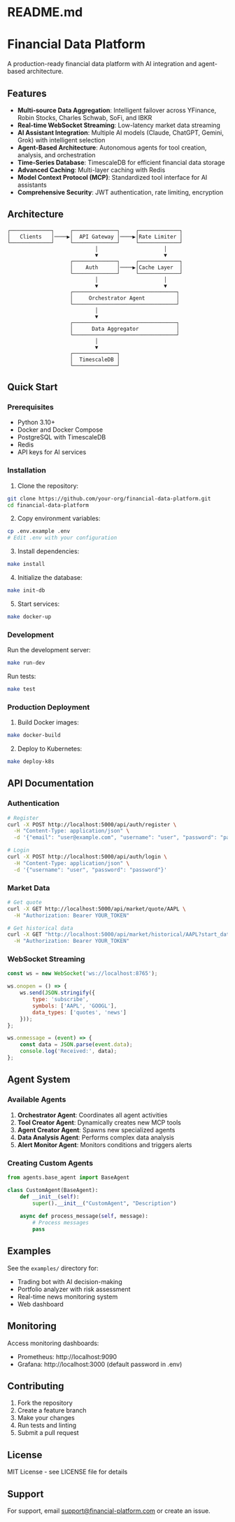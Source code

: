 # README.md
# Financial Data Platform

A production-ready financial data platform with AI integration and agent-based architecture.

## Features

- **Multi-source Data Aggregation**: Intelligent failover across YFinance, Robin Stocks, Charles Schwab, SoFi, and IBKR
- **Real-time WebSocket Streaming**: Low-latency market data streaming
- **AI Assistant Integration**: Multiple AI models (Claude, ChatGPT, Gemini, Grok) with intelligent selection
- **Agent-Based Architecture**: Autonomous agents for tool creation, analysis, and orchestration
- **Time-Series Database**: TimescaleDB for efficient financial data storage
- **Advanced Caching**: Multi-layer caching with Redis
- **Model Context Protocol (MCP)**: Standardized tool interface for AI assistants
- **Comprehensive Security**: JWT authentication, rate limiting, encryption

## Architecture

```
┌─────────────┐     ┌──────────────┐     ┌─────────────┐
│   Clients   │────▶│  API Gateway │────▶│Rate Limiter │
└─────────────┘     └──────────────┘     └─────────────┘
                            │                     │
                            ▼                     ▼
                    ┌──────────────┐     ┌─────────────┐
                    │    Auth      │────▶│Cache Layer  │
                    └──────────────┘     └─────────────┘
                            │                     │
                            ▼                     ▼
                    ┌─────────────────────────────────┐
                    │     Orchestrator Agent          │
                    └─────────────────────────────────┘
                            │
                            ▼
                    ┌─────────────────────────────────┐
                    │      Data Aggregator            │
                    └─────────────────────────────────┘
                            │
                            ▼
                    ┌──────────────┐
                    │  TimescaleDB │
                    └──────────────┘
```

## Quick Start

### Prerequisites

- Python 3.10+
- Docker and Docker Compose
- PostgreSQL with TimescaleDB
- Redis
- API keys for AI services

### Installation

1. Clone the repository:
```bash
git clone https://github.com/your-org/financial-data-platform.git
cd financial-data-platform
```

2. Copy environment variables:
```bash
cp .env.example .env
# Edit .env with your configuration
```

3. Install dependencies:
```bash
make install
```

4. Initialize the database:
```bash
make init-db
```

5. Start services:
```bash
make docker-up
```

### Development

Run the development server:
```bash
make run-dev
```

Run tests:
```bash
make test
```

### Production Deployment

1. Build Docker images:
```bash
make docker-build
```

2. Deploy to Kubernetes:
```bash
make deploy-k8s
```

## API Documentation

### Authentication

```bash
# Register
curl -X POST http://localhost:5000/api/auth/register \
  -H "Content-Type: application/json" \
  -d '{"email": "user@example.com", "username": "user", "password": "password"}'

# Login
curl -X POST http://localhost:5000/api/auth/login \
  -H "Content-Type: application/json" \
  -d '{"username": "user", "password": "password"}'
```

### Market Data

```bash
# Get quote
curl -X GET http://localhost:5000/api/market/quote/AAPL \
  -H "Authorization: Bearer YOUR_TOKEN"

# Get historical data
curl -X GET "http://localhost:5000/api/market/historical/AAPL?start_date=2024-01-01&end_date=2024-01-31" \
  -H "Authorization: Bearer YOUR_TOKEN"
```

### WebSocket Streaming

```javascript
const ws = new WebSocket('ws://localhost:8765');

ws.onopen = () => {
    ws.send(JSON.stringify({
        type: 'subscribe',
        symbols: ['AAPL', 'GOOGL'],
        data_types: ['quotes', 'news']
    }));
};

ws.onmessage = (event) => {
    const data = JSON.parse(event.data);
    console.log('Received:', data);
};
```

## Agent System

### Available Agents

1. **Orchestrator Agent**: Coordinates all agent activities
2. **Tool Creator Agent**: Dynamically creates new MCP tools
3. **Agent Creator Agent**: Spawns new specialized agents
4. **Data Analysis Agent**: Performs complex data analysis
5. **Alert Monitor Agent**: Monitors conditions and triggers alerts

### Creating Custom Agents

```python
from agents.base_agent import BaseAgent

class CustomAgent(BaseAgent):
    def __init__(self):
        super().__init__("CustomAgent", "Description")
        
    async def process_message(self, message):
        # Process messages
        pass
```

## Examples

See the `examples/` directory for:
- Trading bot with AI decision-making
- Portfolio analyzer with risk assessment
- Real-time news monitoring system
- Web dashboard

## Monitoring

Access monitoring dashboards:
- Prometheus: http://localhost:9090
- Grafana: http://localhost:3000 (default password in .env)

## Contributing

1. Fork the repository
2. Create a feature branch
3. Make your changes
4. Run tests and linting
5. Submit a pull request

## License

MIT License - see LICENSE file for details

## Support

For support, email support@financial-platform.com or create an issue.
